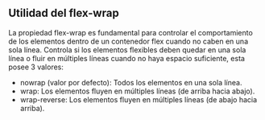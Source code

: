 ## Utilidad del flex-wrap
La propiedad flex-wrap es fundamental para controlar el comportamiento de los elementos dentro de un contenedor flex cuando no caben en una sola línea.
Controla si los elementos flexibles deben quedar en una sola línea o fluir en múltiples líneas cuando no haya espacio suficiente, esta posee 3 valores:

- nowrap (valor por defecto): Todos los elementos en una sola línea.
- wrap: Los elementos fluyen en múltiples líneas (de arriba hacia abajo).
- wrap-reverse: Los elementos fluyen en múltiples líneas (de abajo hacia arriba).

